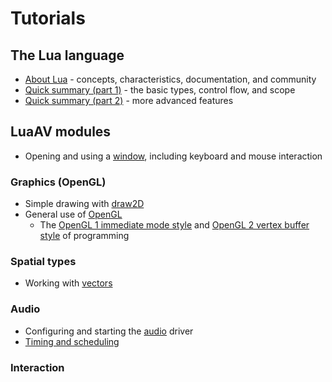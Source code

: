 
# Tutorials

## The Lua language

- [About Lua](about_lua.html) - concepts, characteristics, documentation, and community
- [Quick summary (part 1)](tutorial_lua.html) - the basic types, control flow, and scope
- [Quick summary (part 2)](tutorial_lua_part2.html) - more advanced features

## LuaAV modules

- Opening and using a [window](tutorial_window.html), including keyboard and mouse interaction

### Graphics (OpenGL)

- Simple drawing with [draw2D](tutorial_2D.html)
- General use of [OpenGL](tutorial_opengl.html)
	- The [OpenGL 1 immediate mode style](tutorial_opengl_1.html) and [OpenGL 2 vertex buffer style](tutorial_opengl_2.html) of programming

### Spatial types

- Working with [vectors](tutorial_vec.html)

### Audio

- Configuring and starting the [audio](tutorial_audio.html) driver
- [Timing and scheduling](tutorial_scheduling.html)

### Interaction